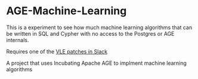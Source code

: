 # AGE-Machine-Learning

This is a experiment to see how much machine learning algorithms that can be written in SQL and Cypher with no access to the Postgres or AGE internals.

Requires one of the [VLE patches in Slack](https://agensgraphsupport.slack.com/files/UVDCYSHNY/F02K1FCNH4P/0001-draft-fix-bug-for-vle-in-path.patch)

A project that uses Incubating Apache AGE to implment machine learning algorithms

